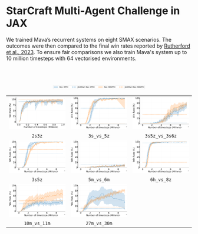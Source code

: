 # StarCraft Multi-Agent Challenge in JAX

We trained Mava’s recurrent systems on eight SMAX scenarios. The outcomes were then compared to the final win rates reported by [Rutherford et al., 2023](https://arxiv.org/pdf/2311.10090.pdf). To ensure fair comparisons we also train Mava's system up to 10 million timesteps with 64 vectorised environments.

</br>
</br>

<p align="center">
 <img src="images/smax_results/legend.png" alt="legend" width="50%"/>
</p>

<table width="100%">
<tr>
    <td width="33%"><img src="images/smax_results/2s3z.png" alt="2s3z" style="width: 100%; max-width: 100%;"></td>
    <td width="33%"><img src="images/smax_results/3s_vs_5z.png" alt="3s_vs_5z" style="width: 100%; max-width: 100%;"></td>
    <td width="33%"><img src="images/smax_results/3s5z_vs_3s6z.png" alt="3s5z_vs_3s6z" style="width: 100%; max-width: 100%;"></td>
</tr>
<tr>
    <td align="center"><code>2s3z</code></td>
    <td align="center"><code>3s_vs_5z</code></td>
    <td align="center"><code>3s5z_vs_3s6z</code></td>
</tr>
<tr>
    <td width="33%"><img src="images/smax_results/3s5z.png" alt="3s5z" style="width: 100%; max-width: 100%;"></td>
    <td width="33%"><img src="images/smax_results/5m_vs_6m.png" alt="5m_vs_6m" style="width: 100%; max-width: 100%;"></td>
    <td width="33%"><img src="images/smax_results/6h_vs_8z.png" alt="6h_vs_8z" style="width: 100%; max-width: 100%;"></td>
</tr>
<tr>
    <td align="center"><code>3s5z</code></td>
    <td align="center"><code>5m_vs_6m</code></td>
    <td align="center"><code>6h_vs_8z</code></td>
</tr>
<tr>
    <td width="33%"><img src="images/smax_results/10m_vs_11m.png" alt="10m_vs_11m" style="width: 100%; max-width: 100%;"></td>
    <td width="33%"><img src="images/smax_results/27m_vs_30m.png" alt="27m_vs_30m" style="width: 100%; max-width: 100%;"></td>
    <td width="33%"></td> <!-- Empty cell for alignment -->
</tr>
<tr>
    <td align="center"><code>10m_vs_11m</code></td>
    <td align="center"><code>27m_vs_30m</code></td>
    <td align="center"></td> <!-- Empty cell for alignment -->
</tr>
</table>
